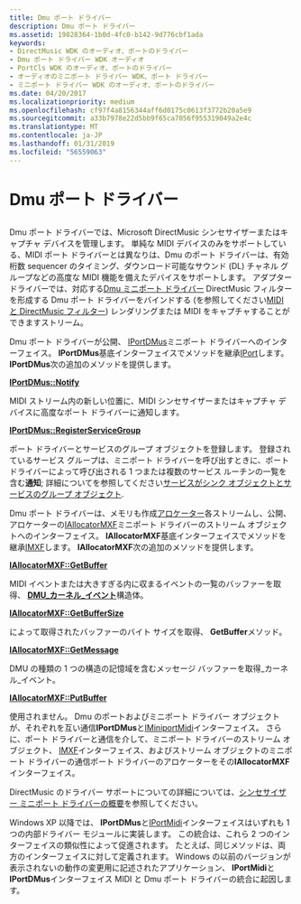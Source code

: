 ```yaml
---
title: Dmu ポート ドライバー
description: Dmu ポート ドライバー
ms.assetid: 19828364-1b0d-4fc0-b142-9d776cbf1ada
keywords:
- DirectMusic WDK のオーディオ、ポートのドライバー
- Dmu ポート ドライバー WDK オーディオ
- PortCls WDK のオーディオ、ポートのドライバー
- オーディオのミニポート ドライバー WDK、ポート ドライバー
- ミニポート ドライバー WDK のオーディオ、ポートのドライバー
ms.date: 04/20/2017
ms.localizationpriority: medium
ms.openlocfilehash: cf97f4a8156344aff6d0175c0613f3772b20a5e9
ms.sourcegitcommit: a33b7978e22d5bb9f65ca7056f955319049a2e4c
ms.translationtype: MT
ms.contentlocale: ja-JP
ms.lasthandoff: 01/31/2019
ms.locfileid: "56559063"
---
```

# <a name="dmus-port-driver"></a>Dmu ポート ドライバー


## <span id="dmus_port_driver"></span><span id="DMUS_PORT_DRIVER"></span>


Dmu ポート ドライバーでは、Microsoft DirectMusic シンセサイザーまたはキャプチャ デバイスを管理します。 単純な MIDI デバイスのみをサポートしている、MIDI ポート ドライバーとは異なりは、Dmu のポート ドライバーは、有効桁数 sequencer のタイミング、ダウンロード可能なサウンド (DL) チャネル グループなどの高度な MIDI 機能を備えたデバイスをサポートします。 アダプター ドライバーでは、対応する[Dmu ミニポート ドライバー](dmus-miniport-driver.md) DirectMusic フィルターを形成する Dmu ポート ドライバーをバインドする (を参照してください[MIDI と DirectMusic フィルター](midi-and-directmusic-filters.md)) レンダリングまたは MIDI をキャプチャすることができますストリーム。

Dmu ポート ドライバーが公開、 [IPortDMus](https://msdn.microsoft.com/library/windows/hardware/ff536879)ミニポート ドライバーへのインターフェイス。 **IPortDMus**基底インターフェイスでメソッドを継承[IPort](https://msdn.microsoft.com/library/windows/hardware/ff536842)します。 **IPortDMus**次の追加のメソッドを提供します。

[**IPortDMus::Notify**](https://msdn.microsoft.com/library/windows/hardware/ff536880)

MIDI ストリーム内の新しい位置に、MIDI シンセサイザーまたはキャプチャ デバイスに高度なポート ドライバーに通知します。

[**IPortDMus::RegisterServiceGroup**](https://msdn.microsoft.com/library/windows/hardware/ff536882)

ポート ドライバーとサービスのグループ オブジェクトを登録します。
登録されているサービス グループは、ミニポート ドライバーを呼び出すときに、ポート ドライバーによって呼び出される 1 つまたは複数のサービス ルーチンの一覧を含む**通知**; 詳細についてを参照してください[サービスがシンク オブジェクトとサービスのグループ オブジェクト](service-sink-and-service-group-objects.md).

Dmu ポート ドライバーは、メモリも作成[アロケーター](allocator.md)各ストリームし、公開、アロケーターの[IAllocatorMXF](https://msdn.microsoft.com/library/windows/hardware/ff536491)ミニポート ドライバーのストリーム オブジェクトへのインターフェイス。 **IAllocatorMXF**基底インターフェイスでメソッドを継承[IMXF](https://msdn.microsoft.com/library/windows/hardware/ff536782)します。 **IAllocatorMXF**次の追加のメソッドを提供します。

[**IAllocatorMXF::GetBuffer**](https://msdn.microsoft.com/library/windows/hardware/ff536492)

MIDI イベントまたは大きすぎる内に収まるイベントの一覧のバッファーを取得、 [ **DMU\_カーネル\_イベント**](https://msdn.microsoft.com/library/windows/hardware/ff536340)構造体。

[**IAllocatorMXF::GetBufferSize**](https://msdn.microsoft.com/library/windows/hardware/ff536493)

によって取得されたバッファーのバイト サイズを取得、 **GetBuffer**メソッド。

[**IAllocatorMXF::GetMessage**](https://msdn.microsoft.com/library/windows/hardware/ff536494)

DMU の種類の 1 つの構造の記憶域を含むメッセージ バッファーを取得\_カーネル\_イベント。

[**IAllocatorMXF::PutBuffer**](https://msdn.microsoft.com/library/windows/hardware/ff536495)

使用されません。
Dmu のポートおよびミニポート ドライバー オブジェクトが、それぞれを互い通信**IPortDMus**と[IMiniportMidi](https://msdn.microsoft.com/library/windows/hardware/ff536703)インターフェイス。 さらに、ポート ドライバーと通信を介して、ミニポート ドライバーのストリーム オブジェクト、 [IMXF](https://msdn.microsoft.com/library/windows/hardware/ff536782)インターフェイス、およびストリーム オブジェクトのミニポート ドライバーの通信ポート ドライバーのアロケーターをその**IAllocatorMXF**インターフェイス。

DirectMusic のドライバー サポートについての詳細については、[シンセサイザー ミニポート ドライバーの概要](synthesizer-miniport-driver-overview.md)を参照してください。

Windows XP 以降では、 **IPortDMus**と[IPortMidi](https://msdn.microsoft.com/library/windows/hardware/ff536891)インターフェイスはいずれも 1 つの内部ドライバー モジュールに実装します。 この統合は、これら 2 つのインターフェイスの類似性によって促進されます。 たとえば、同じメソッドは、両方のインターフェイスに対して定義されます。 Windows の以前のバージョンが表示されないの動作の変更用に記述されたアプリケーション、 **IPortMidi**と**IPortDMus**インターフェイス MIDI と Dmu ポート ドライバーの統合に起因します。

 

 





